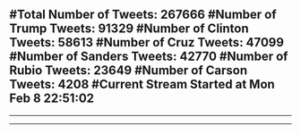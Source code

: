 #Total Number of Tweets: 267666 
#Number of Trump Tweets: 91329
#Number of Clinton Tweets: 58613
#Number of Cruz Tweets: 47099
#Number of Sanders Tweets: 42770
#Number of Rubio Tweets: 23649
#Number of Carson Tweets: 4208
#Current Stream Started at Mon Feb  8 22:51:02
---
---
---
